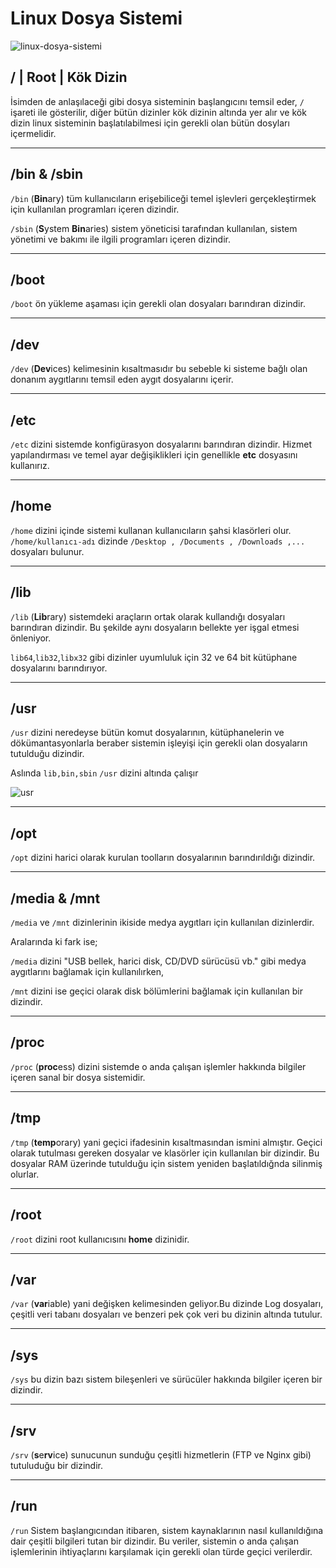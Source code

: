 # Linux Dosya Sistemi

![linux-dosya-sistemi](https://github.com/kaaneeksi/Linux-Dosya-Sistemi/blob/main/G%C3%B6rseller/linux-dosya-sistemi.png?raw=true)

## / | Root | Kök Dizin

İsimden de anlaşılaceği gibi dosya sisteminin başlangıcını temsil eder, `/` işareti ile gösterilir, diğer bütün dizinler kök dizinin altında yer alır ve  kök dizin linux sisteminin başlatılabilmesi için gerekli olan bütün dosyları içermelidir.

---

## /bin & /sbin
`/bin`  (**Bin**ary) tüm kullanıcıların erişebiliceği temel işlevleri gerçekleştirmek için kullanılan programları içeren dizindir.

`/sbin`  (**S**ystem **Bin**aries) sistem yöneticisi tarafından kullanılan, sistem yönetimi ve bakımı ile ilgili programları içeren dizindir.

---

## /boot

`/boot` ön yükleme aşaması için gerekli olan dosyaları barındıran dizindir.

---

## /dev

`/dev` (**Dev**ices) kelimesinin kısaltmasıdır bu sebeble ki sisteme bağlı olan donanım aygıtlarını temsil eden aygıt dosyalarını içerir.

---

## /etc

`/etc` dizini sistemde konfigürasyon dosyalarını barındıran dizindir. Hizmet yapılandırması ve temel ayar değişiklikleri için genellikle **etc** dosyasını kullanırız.

---

## /home

 `/home` dizini içinde sistemi kullanan kullanıcıların şahsi klasörleri olur. `/home/kullanıcı-adı` dizinde `/Desktop , /Documents , /Downloads ,...` dosyaları bulunur. 

 ---

 ## /lib

 `/lib` (**Lib**rary) sistemdeki araçların ortak olarak kullandığı dosyaları barındıran dizindir. Bu şekilde aynı dosyaların bellekte yer işgal etmesi önleniyor. 
 
 `lib64`,`lib32`,`libx32` gibi dizinler uyumluluk için 32 ve 64 bit kütüphane dosyalarını barındırıyor.

 ---

 ## /usr

 `/usr` dizini neredeyse bütün komut dosyalarının, kütüphanelerin ve dökümantasyonlarla beraber sistemin işleyişi için gerekli olan dosyaların tutulduğu dizindir. 
 
 Aslında `lib,bin,sbin` `/usr` dizini altında çalışır

 ![usr](https://github.com/kaaneeksi/Linux-Dosya-Sistemi/blob/main/G%C3%B6rseller/usr-dizini.png?raw=true)

 ---

## /opt

`/opt` dizini harici olarak kurulan toolların dosyalarının barındırıldığı dizindir.

---

## /media & /mnt

`/media` ve `/mnt` dizinlerinin ikiside medya aygıtları için kullanılan dizinlerdir. 

Aralarında ki fark ise; 

`/media` dizini "USB bellek, harici disk, CD/DVD sürücüsü vb." gibi medya aygıtlarını bağlamak için kullanılırken,

`/mnt` dizini ise geçici olarak disk bölümlerini bağlamak için kullanılan bir dizindir.

---

## /proc

`/proc` (**proc**ess) dizini sistemde o anda çalışan işlemler hakkında bilgiler içeren sanal bir dosya sistemidir. 

 ---

 ## /tmp

 `/tmp` (**temp**orary) yani geçici ifadesinin kısaltmasından ismini almıştır. Geçici olarak tutulması gereken dosyalar ve klasörler için kullanılan bir dizindir. Bu dosyalar RAM üzerinde tutulduğu için sistem yeniden başlatıldığnda silinmiş olurlar.

 ---

 ## /root

 `/root` dizini root kullanıcısını **home** dizinidir. 

 ---

 ## /var

 `/var` (**var**iable) yani değişken kelimesinden geliyor.Bu dizinde Log dosyaları, çeşitli veri tabanı dosyaları ve benzeri pek çok veri bu dizinin altında tutulur.

 ---

 ## /sys

 `/sys` bu dizin bazı sistem bileşenleri ve sürücüler hakkında bilgiler içeren bir dizindir.

 ---

 ## /srv

 `/srv` (**s**e**rv**ice) sunucunun sunduğu çeşitli hizmetlerin (FTP ve Nginx gibi) tutuluduğu bir dizindir.

 ---

 ## /run

 `/run` Sistem başlangıcından itibaren, sistem kaynaklarının nasıl kullanıldığına dair çeşitli bilgileri tutan bir dizindir. Bu veriler, sistemin o anda çalışan işlemlerinin ihtiyaçlarını karşılamak için gerekli olan türde geçici verilerdir.
